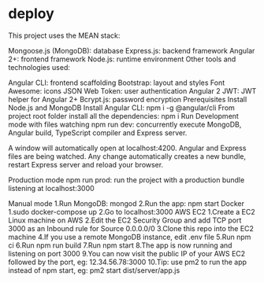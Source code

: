 # deploy
This project uses the MEAN stack:

Mongoose.js (MongoDB): database
Express.js: backend framework
Angular 2+: frontend framework
Node.js: runtime environment
Other tools and technologies used:

Angular CLI: frontend scaffolding
Bootstrap: layout and styles
Font Awesome: icons
JSON Web Token: user authentication
Angular 2 JWT: JWT helper for Angular 2+
Bcrypt.js: password encryption
Prerequisites
Install Node.js and MongoDB
Install Angular CLI: npm i -g @angular/cli
From project root folder install all the dependencies: npm i
Run
Development mode with files watching
npm run dev: concurrently execute MongoDB, Angular build, TypeScript compiler and Express server.

A window will automatically open at localhost:4200. Angular and Express files are being watched. Any change automatically creates a new bundle, restart Express server and reload your browser.

Production mode
npm run prod: run the project with a production bundle listening at localhost:3000

Manual mode
1.Run MongoDB: mongod
2.Run the app: npm start
Docker
1.sudo docker-compose up
2.Go to localhost:3000
AWS EC2
1.Create a EC2 Linux machine on AWS
2.Edit the EC2 Security Group and add TCP port 3000 as an Inbound rule for Source 0.0.0.0/0
3.Clone this repo into the EC2 machine
4.If you use a remote MongoDB instance, edit .env file
5.Run npm ci
6.Run npm run build
7.Run npm start
8.The app is now running and listening on port 3000
9.You can now visit the public IP of your AWS EC2 followed by the port, eg: 12.34.56.78:3000
10.Tip: use pm2 to run the app instead of npm start, eg: pm2 start dist/server/app.js
